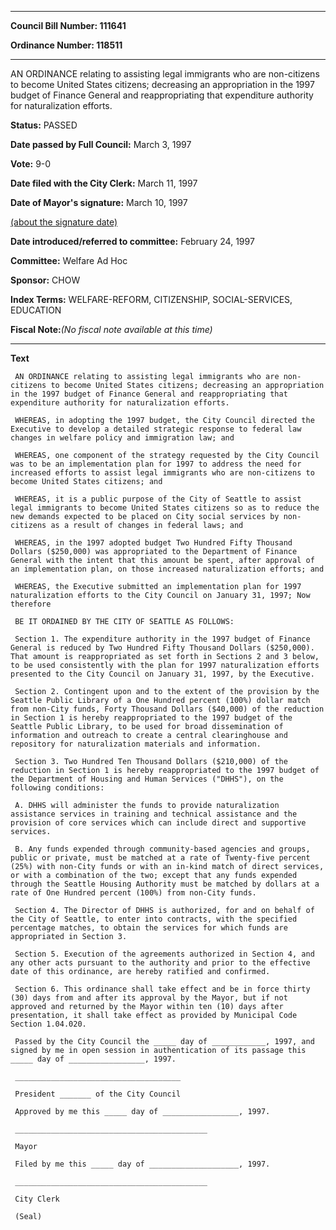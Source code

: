

********

**Council Bill Number: 111641**
   
**Ordinance Number: 118511**
********

 AN ORDINANCE relating to assisting legal immigrants who are non-citizens to become United States citizens; decreasing an appropriation in the 1997 budget of Finance General and reappropriating that expenditure authority for naturalization efforts.

**Status:** PASSED
   
**Date passed by Full Council:** March 3, 1997
   
**Vote:** 9-0
   
**Date filed with the City Clerk:** March 11, 1997
   
**Date of Mayor's signature:** March 10, 1997
   
[(about the signature date)](/~public/approvaldate.htm)
   
   
   
**Date introduced/referred to committee:** February 24, 1997
   
**Committee:** Welfare Ad Hoc
   
**Sponsor:** CHOW
   
   
**Index Terms:** WELFARE-REFORM, CITIZENSHIP, SOCIAL-SERVICES, EDUCATION

**Fiscal Note:**_(No fiscal note available at this time)_

********

**Text**
   
```
 AN ORDINANCE relating to assisting legal immigrants who are non- citizens to become United States citizens; decreasing an appropriation in the 1997 budget of Finance General and reappropriating that expenditure authority for naturalization efforts.

 WHEREAS, in adopting the 1997 budget, the City Council directed the Executive to develop a detailed strategic response to federal law changes in welfare policy and immigration law; and

 WHEREAS, one component of the strategy requested by the City Council was to be an implementation plan for 1997 to address the need for increased efforts to assist legal immigrants who are non-citizens to become United States citizens; and

 WHEREAS, it is a public purpose of the City of Seattle to assist legal immigrants to become United States citizens so as to reduce the new demands expected to be placed on City social services by non-citizens as a result of changes in federal laws; and

 WHEREAS, in the 1997 adopted budget Two Hundred Fifty Thousand Dollars ($250,000) was appropriated to the Department of Finance General with the intent that this amount be spent, after approval of an implementation plan, on those increased naturalization efforts; and

 WHEREAS, the Executive submitted an implementation plan for 1997 naturalization efforts to the City Council on January 31, 1997; Now therefore

 BE IT ORDAINED BY THE CITY OF SEATTLE AS FOLLOWS:

 Section 1. The expenditure authority in the 1997 budget of Finance General is reduced by Two Hundred Fifty Thousand Dollars ($250,000). That amount is reappropriated as set forth in Sections 2 and 3 below, to be used consistently with the plan for 1997 naturalization efforts presented to the City Council on January 31, 1997, by the Executive.

 Section 2. Contingent upon and to the extent of the provision by the Seattle Public Library of a One Hundred percent (100%) dollar match from non-City funds, Forty Thousand Dollars ($40,000) of the reduction in Section 1 is hereby reappropriated to the 1997 budget of the Seattle Public Library, to be used for broad dissemination of information and outreach to create a central clearinghouse and repository for naturalization materials and information.

 Section 3. Two Hundred Ten Thousand Dollars ($210,000) of the reduction in Section 1 is hereby reappropriated to the 1997 budget of the Department of Housing and Human Services ("DHHS"), on the following conditions:

 A. DHHS will administer the funds to provide naturalization assistance services in training and technical assistance and the provision of core services which can include direct and supportive services.

 B. Any funds expended through community-based agencies and groups, public or private, must be matched at a rate of Twenty-five percent (25%) with non-City funds or with an in-kind match of direct services, or with a combination of the two; except that any funds expended through the Seattle Housing Authority must be matched by dollars at a rate of One Hundred percent (100%) from non-City funds.

 Section 4. The Director of DHHS is authorized, for and on behalf of the City of Seattle, to enter into contracts, with the specified percentage matches, to obtain the services for which funds are appropriated in Section 3.

 Section 5. Execution of the agreements authorized in Section 4, and any other acts pursuant to the authority and prior to the effective date of this ordinance, are hereby ratified and confirmed.

 Section 6. This ordinance shall take effect and be in force thirty (30) days from and after its approval by the Mayor, but if not approved and returned by the Mayor within ten (10) days after presentation, it shall take effect as provided by Municipal Code Section 1.04.020.

 Passed by the City Council the _____ day of ____________, 1997, and signed by me in open session in authentication of its passage this _____ day of _________________, 1997.

 _____________________________________

 President _______ of the City Council

 Approved by me this _____ day of _________________, 1997.

 ___________________________________________

 Mayor

 Filed by me this _____ day of ____________________, 1997.

 ___________________________________________

 City Clerk

 (Seal)

```

